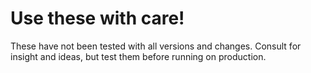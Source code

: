 # Use these with care!

These have not been tested with all versions and changes. Consult for insight and ideas, but test them before running on production.
